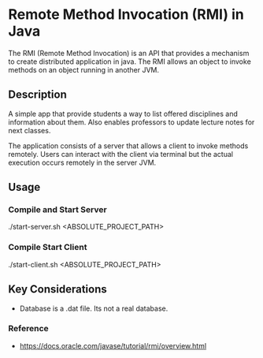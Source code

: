 # Remote Method Invocation (RMI) in Java

The RMI (Remote Method Invocation) is an API that provides a mechanism to create distributed application in java. The RMI allows an object to invoke methods on an object running in another JVM.

## Description
A simple app that provide students a way to list offered disciplines and information about them. Also enables professors to update lecture notes for next classes.

The application consists of a server that allows a client to invoke methods remotely. Users can interact with the client via terminal but the actual execution occurs remotely in the server JVM. 

## Usage
### Compile and Start Server
./start-server.sh <ABSOLUTE_PROJECT_PATH>

### Compile Start Client
./start-client.sh <ABSOLUTE_PROJECT_PATH>

## Key Considerations
   * Database is a .dat file. Its not a real database. 


### Reference
   * https://docs.oracle.com/javase/tutorial/rmi/overview.html
